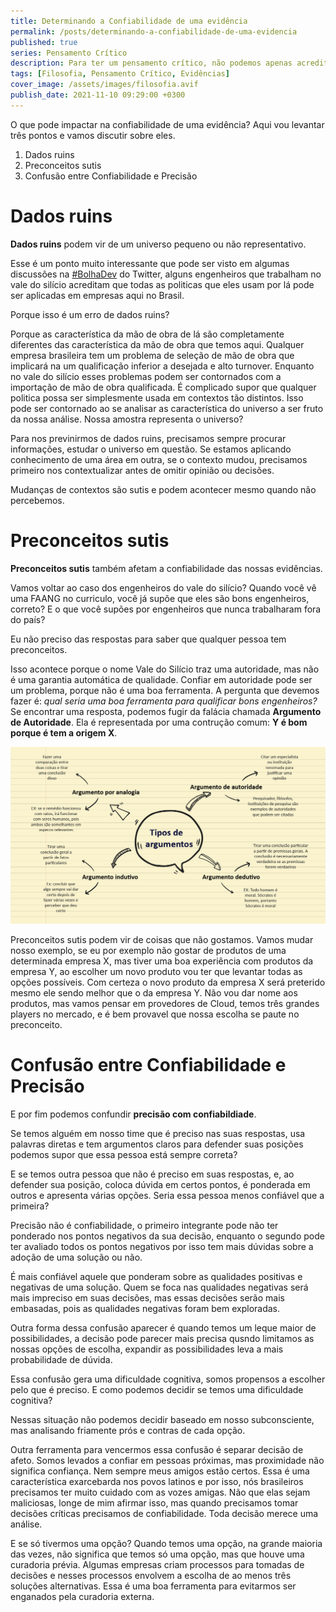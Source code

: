 ```yaml
---
title: Determinando a Confiabilidade de uma evidência
permalink: /posts/determinando-a-confiabilidade-de-uma-evidencia
published: true
series: Pensamento Crítico
description: Para ter um pensamento crítico, não podemos apenas acreditar nas evidências, precisamos criticar elas. Nem toda evidência é confiável. Vamos entender o porque?
tags: [Filosofia, Pensamento Crítico, Evidências]
cover_image: /assets/images/filosofia.avif
publish_date: 2021-11-10 09:29:00 +0300
---
```


O que pode impactar na confiabilidade de uma evidência? Aqui vou levantar três pontos e vamos discutir sobre eles.

1. Dados ruins
2. Preconceitos sutis
3. Confusão entre Confiabilidade e Precisão

# Dados ruins

**Dados ruins** podem vir de um universo pequeno ou não representativo. 

Esse é um ponto muito interessante que pode ser visto em algumas discussões na 
[#BolhaDev](https://twitter.com/search?q=%23BolhaDev) do Twitter, alguns engenheiros que 
trabalham no vale do silício acreditam que todas as politicas que eles usam por lá pode 
ser aplicadas em empresas aqui no Brasil. 

Porque isso é um erro de dados ruins? 

Porque as característica da mão de obra de lá são completamente diferentes das característica 
da mão de obra que temos aqui. Qualquer empresa brasileira tem um problema de seleção de mão 
de obra que implicará na um qualificação inferior a desejada e alto turnover. Enquanto no vale 
do silício esses problemas podem ser contornados com a importação de mão de obra qualificada. 
É complicado supor que qualquer politica possa ser simplesmente usada em contextos tão distintos. 
Isso pode ser contornado ao se analisar as característica do universo a ser fruto da nossa análise. 
Nossa amostra representa o universo?

Para nos previnirmos de dados ruins, precisamos sempre procurar informações, estudar o universo
em questão. Se estamos aplicando conhecimento de uma área em outra, se o contexto mudou, 
precisamos primeiro nos contextualizar antes de omitir opinião ou decisões. 

Mudanças de contextos são sutis e podem acontecer mesmo quando não percebemos. 

# Preconceitos sutis

**Preconceitos sutis** também afetam a confiabilidade das nossas evidências. 

Vamos voltar ao caso dos engenheiros do vale do silício? Quando você vê uma FAANG no curriculo, 
você já supõe que eles são bons engenheiros, correto? E o que você supões por engenheiros que nunca
trabalharam fora do país? 

Eu não preciso das respostas para saber que qualquer pessoa tem preconceitos. 

Isso acontece porque o nome Vale do Silício traz uma autoridade, mas não é uma garantia automática 
de qualidade. Confiar em autoridade pode ser um problema, porque não é uma boa ferramenta. 
A pergunta que devemos fazer é: _qual seria uma boa ferramenta para qualificar bons engenheiros?_
Se encontrar uma resposta, podemos fugir da falácia chamada **Argumento de Autoridade**. Ela 
é representada por uma contrução comum: **Y é bom porque é tem a origem X**.

![Argumentos e Falácias](/assets/images/filosofia/esquema-com-tipos-de-argumentos.png)


Preconceitos sutis podem vir de coisas que não gostamos. Vamos mudar nosso exemplo, se eu 
por exemplo não gostar de produtos de uma determinada empresa X, mas tiver uma boa experiência
com produtos da empresa Y, ao escolher um novo produto vou ter que levantar todas as opções 
possíveis. Com certeza o novo produto da empresa X será preterido mesmo ele sendo melhor que
o da empresa Y. Não vou dar nome aos produtos, mas vamos pensar em provedores de Cloud, temos 
três grandes players no mercado, e é bem provavel que nossa escolha se paute no preconceito.

# Confusão entre Confiabilidade e Precisão

E por fim podemos confundir **precisão com confiabildiade**. 

Se temos alguém em nosso time que é preciso nas suas respostas, usa palavras diretas e tem 
argumentos claros para defender suas posições podemos supor que essa pessoa está sempre correta? 

E se temos outra pessoa que não é preciso em suas respostas, e, ao defender sua posição,
coloca dúvida em certos pontos, é ponderada em outros e apresenta várias opções. Seria essa pessoa 
menos confiável que a primeira? 

Precisão não é confiabilidade, o primeiro integrante pode não ter ponderado nos pontos 
negativos da sua decisão, enquanto o segundo pode ter avaliado todos os pontos negativos 
por isso tem mais dúvidas sobre a adoção de uma solução ou não. 

É mais confiável aquele que ponderam sobre as qualidades positivas e negativas de uma solução. 
Quem se foca nas qualidades negativas será mais impreciso em suas decisões, mas essas decisões
serão mais embasadas, pois as qualidades negativas foram bem exploradas.

Outra forma dessa confusão aparecer é quando temos um leque maior de possibilidades, 
a decisão pode parecer mais precisa qusndo limitamos as nossas opções de escolha, expandir as
possibilidades leva a mais probabilidade de dúvida. 

Essa confusão gera uma dificuldade cognitiva, somos propensos a escolher pelo que é preciso. 
E como podemos decidir se temos uma dificuldade cognitiva? 

Nessas situação não podemos decidir baseado em nosso subconsciente, mas analisando friamente 
prós e contras de cada opção.

Outra ferramenta para vencermos essa confusão é separar decisão de afeto. Somos levados a confiar
em pessoas próximas, mas proximidade não significa confiança. Nem sempre meus amigos estão certos.
Essa é uma característica exarcebarda nos povos latinos e por isso, nós brasileiros precisamos ter
muito cuidado com as vozes amigas. Não que elas sejam maliciosas, longe de mim afirmar isso, mas 
quando precisamos tomar decisões críticas precisamos de confiabilidade. Toda decisão merece uma 
análise.

E se só tivermos uma opção? Quando temos uma opção, na grande maioria das vezes, não significa que
temos só uma opção, mas que houve uma curadoria prévia. Algumas empresas criam processos para tomadas
de decisões e nesses processos envolvem a escolha de ao menos três soluções alternativas. Essa é uma
boa ferramenta para evitarmos ser enganados pela curadoria externa.